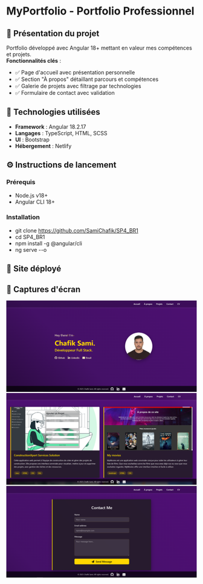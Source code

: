 # MyPortfolio - Portfolio Professionnel

## 📌 Présentation du projet
Portfolio développé avec Angular 18+ mettant en valeur mes compétences et projets.  
**Fonctionnalités clés** :
- ✅ Page d'accueil avec présentation personnelle
- ✅ Section "À propos" détaillant parcours et compétences
- ✅ Galerie de projets avec filtrage par technologies
- ✅ Formulaire de contact avec validation

## 🚀 Technologies utilisées
- **Framework** : Angular 18.2.17
- **Langages** : TypeScript, HTML, SCSS
- **UI** : Bootstrap
- **Hébergement** : Netlify

## ⚙️ Instructions de lancement

### Prérequis
- Node.js v18+
- Angular CLI 18+

### Installation

- git clone https://github.com/SamiChafik/SP4_BR1
- cd SP4_BR1
- npm install -g @angular/cli
- ng serve --o


## 🔗 Site déployé

## 📸 Captures d'écran

![accueil](/screenshots/Screenshot%202025-04-13%20000313.png)
![projets](/screenshots/Screenshot%202025-04-13%20000341.png)
![contact](/screenshots/Screenshot%202025-04-13%20000411.png)

